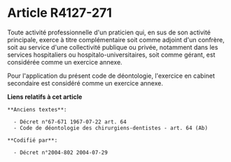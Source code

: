 # Article R4127-271

Toute activité professionnelle d'un praticien qui, en sus de son activité principale, exerce à titre complémentaire soit
comme adjoint d'un confrère, soit au service d'une collectivité publique ou privée, notamment dans les services hospitaliers
ou hospitalo-universitaires, soit comme gérant, est considérée comme un exercice annexe.

Pour l'application du présent code de déontologie, l'exercice en cabinet secondaire est considéré comme un exercice annexe.

**Liens relatifs à cet article**

	**Anciens textes**:

	  - Décret n°67-671 1967-07-22 art. 64
	  - Code de déontologie des chirurgiens-dentistes - art. 64 (Ab)

	**Codifié par**:

	  - Décret n°2004-802 2004-07-29
